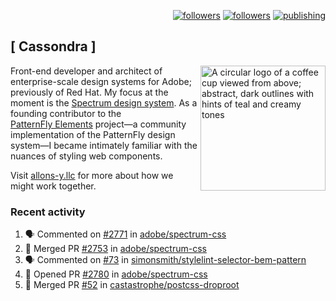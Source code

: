 <p align="right"><a rel="me" href="https://front-end.social/@castastrophe">
    <img alt="followers" title="Follow me on Mastodon" src="https://img.shields.io/mastodon/follow/109297102751309835?domain=https%3A%2F%2Ffront-end.social&label=Follow&logo=mastodon&logoColor=white&style=for-the-badge&labelColor=008080&color=006969"/></a>
  <a href="https://codepen.io/castastrophe/">
    <img alt="followers" title="Follow me on CodePen" src="https://img.shields.io/badge/23-1?color=640464&labelColor=7c007c&style=for-the-badge&logo=codepen&label=Follow"/></a>
<a href="https://castastrophe.medium.com/">
    <img alt="publishing" title="View articles on Medium" src="https://img.shields.io/badge/107-1?color=666&labelColor=444&label=subscribe&logo=medium&logoColor=white&style=for-the-badge"/></a>
</p>

## [&nbsp;Cassondra&nbsp;]

<img align="right" src="https://github-production-user-asset-6210df.s3.amazonaws.com/1840295/253016758-ba468774-1cd3-42c2-8f43-947b5eeb5edf.png" height="200" alt="A circular logo of a coffee cup viewed from above; abstract, dark outlines with hints of teal and creamy tones">

Front-end developer and architect of enterprise-scale design systems for Adobe; previously of Red Hat. My focus at the moment is the [Spectrum design system](https://github.com/adobe/spectrum-css). As a founding contributor to the [PatternFly&nbsp;Elements](https://github.com/patternfly/patternfly-elements) project&mdash;a community implementation of the PatternFly design system&mdash;I became intimately familiar with the nuances of styling web components.

Visit [allons-y.llc](http://allons-y.llc/) for more about how we might work together.

### Recent activity

<!--START_SECTION:activity-->
1. 🗣 Commented on [#2771](https://github.com/adobe/spectrum-css/pull/2771#issuecomment-2127330619) in [adobe/spectrum-css](https://github.com/adobe/spectrum-css)
2. 🎉 Merged PR [#2753](https://github.com/adobe/spectrum-css/pull/2753) in [adobe/spectrum-css](https://github.com/adobe/spectrum-css)
3. 🗣 Commented on [#73](https://github.com/simonsmith/stylelint-selector-bem-pattern/pull/73#issuecomment-2125656455) in [simonsmith/stylelint-selector-bem-pattern](https://github.com/simonsmith/stylelint-selector-bem-pattern)
4. 💪 Opened PR [#2780](https://github.com/adobe/spectrum-css/pull/2780) in [adobe/spectrum-css](https://github.com/adobe/spectrum-css)
5. 🎉 Merged PR [#52](https://github.com/castastrophe/postcss-droproot/pull/52) in [castastrophe/postcss-droproot](https://github.com/castastrophe/postcss-droproot)
<!--END_SECTION:activity-->

